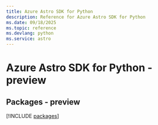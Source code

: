 ```yaml
---
title: Azure Astro SDK for Python
description: Reference for Azure Astro SDK for Python
ms.date: 09/18/2025
ms.topic: reference
ms.devlang: python
ms.service: astro
---
```

# Azure Astro SDK for Python - preview
## Packages - preview
[!INCLUDE [packages](astro-index.md)]